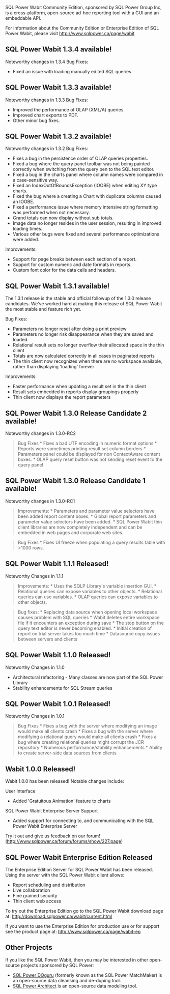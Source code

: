 SQL Power Wabit Community Edition, sponsored by SQL Power Group Inc, is a cross-platform, open-source ad-hoc reporting tool with a GUI and an embeddable API.

For information about the Community Edition or Enterprise Edition of SQL Power Wabit, please visit http://www.sqlpower.ca/page/wabit

## SQL Power Wabit 1.3.4 available! ##

Noteworthy changes in 1.3.4
Bug Fixes:

  * Fixed an issue with loading manually edited SQL queries

## SQL Power Wabit 1.3.3 available! ##

Noteworthy changes in 1.3.3
Bug Fixes:

  * Improved the performance of OLAP (XML/A) queries.
  * Improved chart exports to PDF.
  * Other minor bug fixes.

## SQL Power Wabit 1.3.2 available! ##

Noteworthy changes in 1.3.2
Bug Fixes:

  * Fixes a bug in the persistence order of OLAP queries properties.
  * Fixed a bug where the query panel toolbar was not being painted correctly when switching from the query pen to the SQL text editor.
  * Fixed a bug in the charts panel where column names were compared in a case-sensitive way.
  * Fixed an IndexOutOfBoundsException (IOOBE) when editing XY type charts.
  * Fixed the bug where a creating a Chart with duplicate columns caused an IOOBE.
  * Fixed a performance issue where memory intensive string formatting was performed when not necessary.
  * Grand totals can now display without sub totals.
  * Image data no longer resides in the user session, resulting in improved loading times.
  * Various other bugs were fixed and several performance optimizations were added.

Improvements:

  * Support for page breaks between each section of a report.
  * Support for custom numeric and date formats in reports.
  * Custom font color for the data cells and headers.

## SQL Power Wabit 1.3.1 available! ##

The 1.3.1 release is the stable and official followup of the 1.3.0 release candidates. We've worked hard at making this release of SQL Power Wabit the most stable and feature rich yet.

Bug Fixes:
  * Parameters no longer reset after doing a print preview
  * Parameters no longer risk disappearance when they are saved and loaded.
  * Relational result sets no longer overflow their allocated space in the thin client
  * Totals are now calculated correctly in all cases in paginated reports
  * The thin client now recognizes when there are no workspace available, rather than displaying 'loading' forever

Improvements:
  * Faster performance when updating a result set in the thin client
  * Result sets embedded in reports display groupings properly
  * Thin client now displays the report parameters



## SQL Power Wabit 1.3.0 Release Candidate 2 available! ##

Noteworthy changes in 1.3.0-RC2

> Bug Fixes
    * Fixes a bad UTF encoding in numeric format options
    * Reports were sometimes printing result set column borders
    * Parameters panel could be displayed for non ContextAware content boxes.
    * OLAP query reset button was not sending reset event to the query panel

## SQL Power Wabit 1.3.0 Release Candidate 1 available! ##

Noteworthy changes in 1.3.0-RC1

> Improvements:
    * Parameters and parameter value selectors have been added report content boxes.
    * Global report parameters and parameter value selectors have been added.
    * SQL Power Wabit thin client libraries are now completely independent and can be embedded in web pages and corporate web sites.

> Bug Fixes
    * Fixes UI freeze when populating a query results table with >1000 rows.

## SQL Power Wabit 1.1.1 Released! ##

Noteworthy Changes in 1.1.1

> Improvements:
    * Uses the SQLP Library's variable insertion GUI.
    * Relational queries can expose variables to other objects.
    * Relational queries can use variables.
    * OLAP queries can expose variables to other objects.

> Bug fixes:
    * Replacing data source when opening local workspace causes problem with SQL queries
    * Wabit deletes entire workspace file if it encounters an exception during save
    * The stop button on the query text editor is never becoming enabled.
    * Initial creation of report on trial server takes too much time
    * Datasource copy issues between servers and clients

## SQL Power Wabit 1.1.0 Released! ##

Noteworthy Changes in 1.1.0

  * Architectural refactoring - Many classes are now part of the SQL Power Library
  * Stability enhancements for SQL Stream queries

## SQL Power Wabit 1.0.1 Released! ##

Noteworthy Changes in 1.0.1

> Bug Fixes
    * Fixes a bug with the server where modifying an image would make all clients crash
    * Fixes a bug with the server where modifying a relational query would make all clients crash
    * Fixes a bug where creating relational queries might corrupt the JCR repository
    * Numerous performance/stability enhancements
    * Ability to create server-side data sources from clients

## Wabit 1.0.0 Released! ##

Wabit 1.0.0 has been released! Notable changes include:

User Interface
  * Added 'Gratuitous Animation' feature to charts

SQL Power Wabit Enterprise Server Support
  * Added support for connecting to, and communicating with the SQL Power Wabit Enterprise Server

Try it out and give us feedback on our forum! (http://www.sqlpower.ca/forum/forums/show/227.page)

## SQL Power Wabit Enterprise Edition Released ##

The Enterprise Edition Server for SQL Power Wabit has been released. Using the server with the SQL Power Wabit client allows:

  * Report scheduling and distribution
  * Live collaboration
  * Fine grained security
  * Thin client web access

To try out the Enterprise Edition  go to the SQL Power Wabit download page at: http://download.sqlpower.ca/wabit/current.html

If you want to use the Enterprise Edition for production use or for support see the product page at: http://www.sqlpower.ca/page/wabit-ep

## Other Projects ##

If you like the SQL Power Wabit, then you may be interested in other open-source projects sponsored by SQL Power:

  * [SQL Power DQguru](http://code.google.com/p/power-matchmaker) (formerly known as the SQL Power MatchMaker) is an open-source data cleansing and de-duping tool.
  * [SQL Power Architect](http://code.google.com/p/power-architect) is an open-source data modeling tool.